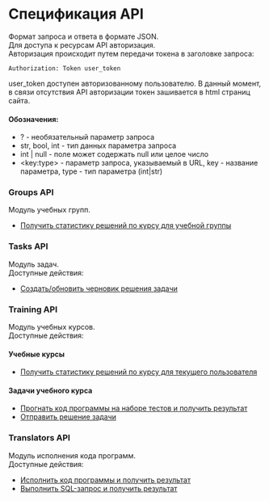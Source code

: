 # Спецификация API

Формат запроса и ответа в формате JSON.  
Для доступа к ресурсам API авторизация.  
Авторизация происходит путем передачи токена в заголовке запроса:
```
Authorization: Token user_token
```
user_token доступен авторизованному пользователю. 
В данный момент, в связи отсутствия API авторизации токен зашивается в html страниц сайта.

#### Обозначения:
- ? - необязательный параметр запроса
- str, bool, int - тип данных параметра запроса
- int | null - поле может содержать null или целое число
- \<key:type> - параметр запроса, указываемый в URL, key - название параметра, type - тип параметра (int|str)

### Groups API
Модуль учебных групп.  
- [Получить статистику решений по курсу для учебной группы](groups/statistics.md)

### Tasks API
Модуль задач.   
Доступные действия:
- [Создать/обновить черновик решения задачи](tasks/draft.md)

### Training API
Модуль учебных курсов.   
Доступные действия:
#### Учебные курсы
- [Получить статистику решений по курсу для текущего пользователя](training/courses/statistics.md)
#### Задачи учебного курса
- [Прогнать код программы на наборе тестов и получить результат](training/taskitem/testing.md)
- [Отправить решение задачи](training/taskitem/create_solution.md)


### Translators API
Модуль исполнения кода программ.   
Доступные действия:
- [Исполнить код программы и получить результат](translators/debug.md)
- [Выполнить SQL-запрос и получить результат](translators/sql_debug.md)
